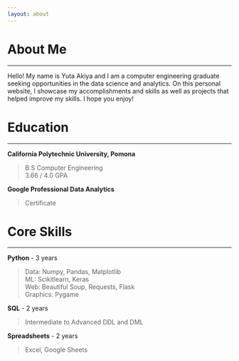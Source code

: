 ```yaml
---
layout: about 
---
```


# About Me
---
Hello! My name is Yuta Akiya and I am a computer engineering graduate seeking opportunities in the data science and analytics. 
On this personal website, I showcase my accomplishments and skills as well as projects that helped improve my skills. I hope you enjoy!


# Education
---
**California Polytechnic University, Pomona**
> B.S Computer Engineering  
> 3.66 / 4.0 GPA  


**Google Professional Data Analytics**
> Certificate


# Core Skills  
---
**Python** - 3 years
> Data: Numpy, Pandas, Matplotlib  
> ML: Scikitlearn, Keras  
> Web: Beautiful Soup, Requests, Flask  
> Graphics: Pygame


**SQL**  - 2 years
> Intermediate to Advanced DDL and DML


**Spreadsheets** - 2 years
> Excel, Google Sheets
